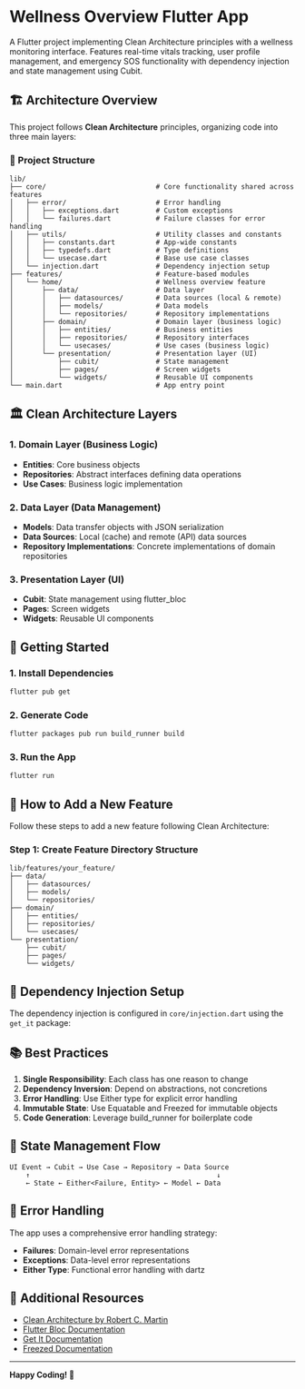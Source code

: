 # Wellness Overview Flutter App

A Flutter project implementing Clean Architecture principles with a wellness monitoring interface. Features real-time vitals tracking, user profile management, and emergency SOS functionality with dependency injection and state management using Cubit.

## 🏗️ Architecture Overview

This project follows **Clean Architecture** principles, organizing code into three main layers:

### 📁 Project Structure

```
lib/
├── core/                           # Core functionality shared across features
│   ├── error/                      # Error handling
│   │   ├── exceptions.dart         # Custom exceptions
│   │   └── failures.dart           # Failure classes for error handling
│   ├── utils/                      # Utility classes and constants
│   │   ├── constants.dart          # App-wide constants
│   │   ├── typedefs.dart           # Type definitions
│   │   └── usecase.dart            # Base use case classes
│   └── injection.dart              # Dependency injection setup
├── features/                       # Feature-based modules
│   └── home/                       # Wellness overview feature
│       ├── data/                   # Data layer
│       │   ├── datasources/        # Data sources (local & remote)
│       │   ├── models/             # Data models
│       │   └── repositories/       # Repository implementations
│       ├── domain/                 # Domain layer (business logic)
│       │   ├── entities/           # Business entities
│       │   ├── repositories/       # Repository interfaces
│       │   └── usecases/           # Use cases (business logic)
│       └── presentation/           # Presentation layer (UI)
│           ├── cubit/              # State management
│           ├── pages/              # Screen widgets
│           └── widgets/            # Reusable UI components
└── main.dart                       # App entry point
```

## 🏛️ Clean Architecture Layers

### 1. **Domain Layer** (Business Logic)
- **Entities**: Core business objects
- **Repositories**: Abstract interfaces defining data operations
- **Use Cases**: Business logic implementation 

### 2. **Data Layer** (Data Management)
- **Models**: Data transfer objects with JSON serialization
- **Data Sources**: Local (cache) and remote (API) data sources
- **Repository Implementations**: Concrete implementations of domain repositories

### 3. **Presentation Layer** (UI)
- **Cubit**: State management using flutter_bloc
- **Pages**: Screen widgets
- **Widgets**: Reusable UI components 


## 🚀 Getting Started

### 1. Install Dependencies
```bash
flutter pub get
```

### 2. Generate Code
```bash
flutter packages pub run build_runner build
```

### 3. Run the App
```bash
flutter run
```

## 📝 How to Add a New Feature

Follow these steps to add a new feature following Clean Architecture:

### Step 1: Create Feature Directory Structure
```
lib/features/your_feature/
├── data/
│   ├── datasources/
│   ├── models/
│   └── repositories/
├── domain/
│   ├── entities/
│   ├── repositories/
│   └── usecases/
└── presentation/
    ├── cubit/
    ├── pages/
    └── widgets/
```

## 🔧 Dependency Injection Setup

The dependency injection is configured in `core/injection.dart` using the `get_it` package:

## 📚 Best Practices

1. **Single Responsibility**: Each class has one reason to change
2. **Dependency Inversion**: Depend on abstractions, not concretions
3. **Error Handling**: Use Either type for explicit error handling
4. **Immutable State**: Use Equatable and Freezed for immutable objects
5. **Code Generation**: Leverage build_runner for boilerplate code

## 🔄 State Management Flow

```
UI Event → Cubit → Use Case → Repository → Data Source
    ↑                                              ↓
    ← State ← Either<Failure, Entity> ← Model ← Data
```

## 🚨 Error Handling

The app uses a comprehensive error handling strategy:

- **Failures**: Domain-level error representations
- **Exceptions**: Data-level error representations
- **Either Type**: Functional error handling with dartz

## 📖 Additional Resources

- [Clean Architecture by Robert C. Martin](https://blog.cleancoder.com/uncle-bob/2012/08/13/the-clean-architecture.html)
- [Flutter Bloc Documentation](https://bloclibrary.dev/)
- [Get It Documentation](https://pub.dev/packages/get_it)
- [Freezed Documentation](https://pub.dev/packages/freezed)

---

**Happy Coding! 🚀**
